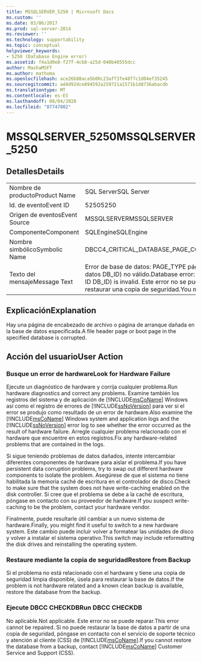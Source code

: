 ```yaml
---
title: MSSQLSERVER_5250 | Microsoft Docs
ms.custom: ''
ms.date: 03/06/2017
ms.prod: sql-server-2014
ms.reviewer: ''
ms.technology: supportability
ms.topic: conceptual
helpviewer_keywords:
- 5250 (Database Engine error)
ms.assetid: f4a1d0e8-f27f-4cb8-a25d-040b40555dcc
author: MashaMSFT
ms.author: mathoma
ms.openlocfilehash: ace26b88aca5b00c23aff3fe48f7c1d04ef35245
ms.sourcegitcommit: ad4d92dce894592a259721a1571b1d8736abacdb
ms.translationtype: MT
ms.contentlocale: es-ES
ms.lasthandoff: 08/04/2020
ms.locfileid: "87747002"
---
```

# <a name="mssqlserver_5250"></a><span data-ttu-id="b8c51-102">MSSQLSERVER_5250</span><span class="sxs-lookup"><span data-stu-id="b8c51-102">MSSQLSERVER_5250</span></span>
    
## <a name="details"></a><span data-ttu-id="b8c51-103">Detalles</span><span class="sxs-lookup"><span data-stu-id="b8c51-103">Details</span></span>  
  
|||  
|-|-|  
|<span data-ttu-id="b8c51-104">Nombre de producto</span><span class="sxs-lookup"><span data-stu-id="b8c51-104">Product Name</span></span>|<span data-ttu-id="b8c51-105">SQL Server</span><span class="sxs-lookup"><span data-stu-id="b8c51-105">SQL Server</span></span>|  
|<span data-ttu-id="b8c51-106">Id. de evento</span><span class="sxs-lookup"><span data-stu-id="b8c51-106">Event ID</span></span>|<span data-ttu-id="b8c51-107">5250</span><span class="sxs-lookup"><span data-stu-id="b8c51-107">5250</span></span>|  
|<span data-ttu-id="b8c51-108">Origen de eventos</span><span class="sxs-lookup"><span data-stu-id="b8c51-108">Event Source</span></span>|<span data-ttu-id="b8c51-109">MSSQLSERVER</span><span class="sxs-lookup"><span data-stu-id="b8c51-109">MSSQLSERVER</span></span>|  
|<span data-ttu-id="b8c51-110">Componente</span><span class="sxs-lookup"><span data-stu-id="b8c51-110">Component</span></span>|<span data-ttu-id="b8c51-111">SQLEngine</span><span class="sxs-lookup"><span data-stu-id="b8c51-111">SQLEngine</span></span>|  
|<span data-ttu-id="b8c51-112">Nombre simbólico</span><span class="sxs-lookup"><span data-stu-id="b8c51-112">Symbolic Name</span></span>|<span data-ttu-id="b8c51-113">DBCC4_CRITICAL_DATABASE_PAGE_CORRUPT</span><span class="sxs-lookup"><span data-stu-id="b8c51-113">DBCC4_CRITICAL_DATABASE_PAGE_CORRUPT</span></span>|  
|<span data-ttu-id="b8c51-114">Texto del mensaje</span><span class="sxs-lookup"><span data-stu-id="b8c51-114">Message Text</span></span>|<span data-ttu-id="b8c51-115">Error de base de datos: PAGE_TYPE página P_ID de la base de datos 'NAME' (id. de base de datos DB_ID) no válido.</span><span class="sxs-lookup"><span data-stu-id="b8c51-115">Database error: PAGE_TYPE page P_ID for database 'NAME' (database ID DB_ID) is invalid.</span></span> <span data-ttu-id="b8c51-116">Este error no se puede reparar.</span><span class="sxs-lookup"><span data-stu-id="b8c51-116">This error cannot be repaired.</span></span> <span data-ttu-id="b8c51-117">Debe restaurar una copia de seguridad.</span><span class="sxs-lookup"><span data-stu-id="b8c51-117">You must restore from backup.</span></span>|  
  
## <a name="explanation"></a><span data-ttu-id="b8c51-118">Explicación</span><span class="sxs-lookup"><span data-stu-id="b8c51-118">Explanation</span></span>  
 <span data-ttu-id="b8c51-119">Hay una página de encabezado de archivo o página de arranque dañada en la base de datos especificada.</span><span class="sxs-lookup"><span data-stu-id="b8c51-119">A file header page or boot page in the specified database is corrupted.</span></span>  
  
## <a name="user-action"></a><span data-ttu-id="b8c51-120">Acción del usuario</span><span class="sxs-lookup"><span data-stu-id="b8c51-120">User Action</span></span>  
  
### <a name="look-for-hardware-failure"></a><span data-ttu-id="b8c51-121">Busque un error de hardware</span><span class="sxs-lookup"><span data-stu-id="b8c51-121">Look for Hardware Failure</span></span>  
 <span data-ttu-id="b8c51-122">Ejecute un diagnóstico de hardware y corrija cualquier problema.</span><span class="sxs-lookup"><span data-stu-id="b8c51-122">Run hardware diagnostics and correct any problems.</span></span> <span data-ttu-id="b8c51-123">Examine también los registros del sistema y de aplicación de [!INCLUDE[msCoName](../../includes/msconame-md.md)] Windows así como el registro de errores de [!INCLUDE[ssNoVersion](../../includes/ssnoversion-md.md)] para ver si el error se produjo como resultado de un error de hardware.</span><span class="sxs-lookup"><span data-stu-id="b8c51-123">Also examine the [!INCLUDE[msCoName](../../includes/msconame-md.md)] Windows system and application logs and the [!INCLUDE[ssNoVersion](../../includes/ssnoversion-md.md)] error log to see whether the error occurred as the result of hardware failure.</span></span> <span data-ttu-id="b8c51-124">Arregle cualquier problema relacionado con el hardware que encuentre en estos registros.</span><span class="sxs-lookup"><span data-stu-id="b8c51-124">Fix any hardware-related problems that are contained in the logs.</span></span>  
  
 <span data-ttu-id="b8c51-125">Si sigue teniendo problemas de datos dañados, intente intercambiar diferentes componentes de hardware para aislar el problema.</span><span class="sxs-lookup"><span data-stu-id="b8c51-125">If you have persistent data corruption problems, try to swap out different hardware components to isolate the problem.</span></span> <span data-ttu-id="b8c51-126">Asegúrese de que el sistema no tiene habilitada la memoria caché de escritura en el controlador de disco.</span><span class="sxs-lookup"><span data-stu-id="b8c51-126">Check to make sure that the system does not have write-caching enabled on the disk controller.</span></span> <span data-ttu-id="b8c51-127">Si cree que el problema se debe a la caché de escritura, póngase en contacto con su proveedor de hardware.</span><span class="sxs-lookup"><span data-stu-id="b8c51-127">If you suspect write-caching to be the problem, contact your hardware vendor.</span></span>  
  
 <span data-ttu-id="b8c51-128">Finalmente, puede resultarle útil cambiar a un nuevo sistema de hardware.</span><span class="sxs-lookup"><span data-stu-id="b8c51-128">Finally, you might find it useful to switch to a new hardware system.</span></span> <span data-ttu-id="b8c51-129">Este cambio puede incluir volver a formatear las unidades de disco y volver a instalar el sistema operativo.</span><span class="sxs-lookup"><span data-stu-id="b8c51-129">This switch may include reformatting the disk drives and reinstalling the operating system.</span></span>  
  
### <a name="restore-from-backup"></a><span data-ttu-id="b8c51-130">Restaure mediante la copia de seguridad</span><span class="sxs-lookup"><span data-stu-id="b8c51-130">Restore from Backup</span></span>  
 <span data-ttu-id="b8c51-131">Si el problema no está relacionado con el hardware y tiene una copia de seguridad limpia disponible, úsela para restaurar la base de datos.</span><span class="sxs-lookup"><span data-stu-id="b8c51-131">If the problem is not hardware related and a known clean backup is available, restore the database from the backup.</span></span>  
  
### <a name="run-dbcc-checkdb"></a><span data-ttu-id="b8c51-132">Ejecute DBCC CHECKDB</span><span class="sxs-lookup"><span data-stu-id="b8c51-132">Run DBCC CHECKDB</span></span>  
 <span data-ttu-id="b8c51-133">No aplicable.</span><span class="sxs-lookup"><span data-stu-id="b8c51-133">Not applicable.</span></span> <span data-ttu-id="b8c51-134">Este error no se puede reparar.</span><span class="sxs-lookup"><span data-stu-id="b8c51-134">This error cannot be repaired.</span></span> <span data-ttu-id="b8c51-135">Si no puede restaurar la base de datos a partir de una copia de seguridad, póngase en contacto con el servicio de soporte técnico y atención al cliente (CSS) de [!INCLUDE[msCoName](../../includes/msconame-md.md)].</span><span class="sxs-lookup"><span data-stu-id="b8c51-135">If you cannot restore the database from a backup, contact [!INCLUDE[msCoName](../../includes/msconame-md.md)] Customer Service and Support (CSS).</span></span>  
  
  
